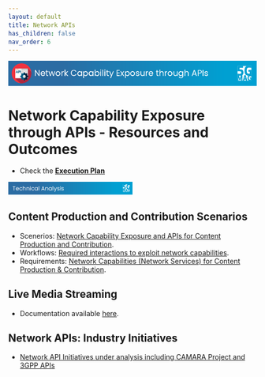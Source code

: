 ```yaml
---
layout: default
title: Network APIs
has_children: false
nav_order: 6
---
```


<img src="../assets/images/Banner_API.png" /> 

# Network Capability Exposure through APIs - Resources and Outcomes

* Check the [**Execution Plan**](https://github.com/orgs/5G-MAG/projects/44/views/8)

<img src="../assets/images/Banner_TechAnalysis.png" width="50%" /> 

##  Content Production and Contribution Scenarios
* Scenerios: [Network Capability Exposure and APIs for Content Production and Contribution](https://5g-mag.github.io/Tech/pages/Network_APIs/Content_Production/Production_Contribution_Scenarios.html).
* Workflows: [Required interactions to exploit network capabilities](https://5g-mag.github.io/Tech/pages/Network_APIs/Content_Production/Production_Contribution_Workflows.html).
* Requirements: [Network Capabilities (Network Services) for Content Production & Contribution](https://5g-mag.github.io/Tech/pages/Network_APIs/Content_Production/Production_Contribution_Requirements.html).

## Live Media Streaming
* Documentation available [here](https://5g-mag.github.io/Tech/pages/Network_APIs/Live_Media_Distribution/Live_Media_Distribution.html).

## Network APIs: Industry Initiatives
* [Network API Initiatives under analysis including CAMARA Project and 3GPP APIs](https://5g-mag.github.io/Tech/pages/Network_APIs/Network_API_Initiatives.html)
